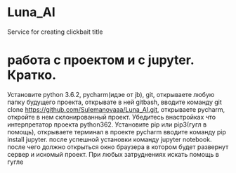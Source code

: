 # Luna_AI

Service for creating сlickbait title

# работа с проектом и с jupyter. Кратко.
Установите python 3.6.2, pycharm(идэе от jb), git,
 открываете любую папку будущего проекта, открывате в ней gitbash,
 вводите команду git clone https://github.com/Sulemanovaaa/Luna_AI.git,
 открываете pycharm, откройте в нем склонированный проект. Убедитесь внастройках
  что интерпретатор проекта python362.
Установите pip или pip3(гугл в помощь), открываете терминал в проекте
 pycharm вводите команду pip install jupyter.
 после успешной установки команду jupyter notebook.
  после чего должно открыться окно браузера
   в котором будет развернут сервер и искомый проект.
    При любых затруднениях искать помощь в гугле
